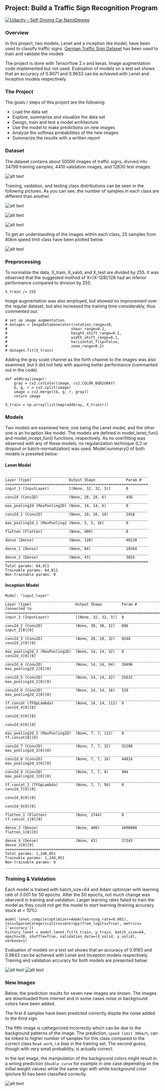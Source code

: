 ## Project: Build a Traffic Sign Recognition Program
[![Udacity - Self-Driving Car NanoDegree](https://s3.amazonaws.com/udacity-sdc/github/shield-carnd.svg)](http://www.udacity.com/drive)

[//]: # (Image References)

[image1]: ./output_images/images.jpg "Images"
[image2]: ./output_images/dist_train.jpg "Training data distrib"
[image3]: ./output_images/dist_valid.jpg "Validation data distrib"
[image4]: ./output_images/dist_test.jpg "Testing data distrib"
[image41]: ./output_images/sample_30.jpg "speed 80"
[image5]: ./output_images/lenet.jpg "lenet train"
[image6]: ./output_images/incept.jpg "incept train"
[image7]: ./output_images/new_images.jpg "new images"


### Overview

In this project, two models, Lenet and a inception like model, have been used to classify traffic signs. [German Traffic Sign Dataset](http://benchmark.ini.rub.de/?section=gtsrb&subsection=dataset) has been used to train and validate the models

The project is done with Tensorflow 2.x and keras. Image augmentation code implemented but not used.
Evaluation of models on a test set shows that an accuracy of 0.9071 and 0.9633 can be achieved with Lenet and Inception models respectively.


### The Project

The goals / steps of this project are the following:
* Load the data set
* Explore, summarize and visualize the data set
* Design, train and test a model architecture
* Use the model to make predictions on new images
* Analyze the softmax probabilities of the new images
* Summarize the results with a written report

### Dataset

The dataset contains about 50000 images of traffic signs, divived into 34799 training samples, 4410 validation images, and 12630 test images.

![alt text][image1]

Training, vaidation, and testing class distributions can be seen in the following pictures. As you can see, the number of samples in each class are different than another.

![alt text][image2]

![alt text][image3]

![alt text][image4]

To get an understanding of the images within each class, 25 samples from 80km speed limit class have been plotted below.

![alt text][image41]

### Preprocessing

To normalize the data, X_train, X_valid, and X_test are divided by 255. It was observed that the suggested method of X=(X-128)/128 had an inferior performance compared to division by 255.
```
X_train /= 255
```

Image augmentation was also employed, but showed no improvement over the regular dataset, but also increased the training time considerably, thus commented out.
```
# set up image augmentation
# datagen = ImageDataGenerator(rotation_range=10,
#                             shear_range=0.1,
#                             height_shift_range=0.1,
#                             width_shift_range=0.1,
#                             horizontal_flip=False,
#                             zoom_range=0.2)
# datagen.fit(X_train)
```
Adding the gray scale channel as the forth channel to the images was also examined, but it did not help with aquiring better performance (commanted out in the code).

```
def addGray(image):
    gray = cv2.cvtColor(image, cv2.COLOR_BGR2GRAY)
    b, g, r = cv2.split(image)
    image = cv2.merge([b, g, r, gray])
    return image

X_train = np.array(list(map(addGray, X_train)))
```


### Models

Two models are examined here, one being the Lenet model, and the other one is an Incaption like model. The models are defined in model_lenet_fun() and model_incept_fun() functions, respectively. As no overfitting was observed with any of these models, no regularization technique (L2 or dropout or batch-normalization) was used. Model.summary() of both models is preseted below:

#### Lenet Model
```
_________________________________________________________________
Layer (type)                 Output Shape              Param #
=================================================================
input_1 (InputLayer)         [(None, 32, 32, 3)]       0
_________________________________________________________________
conv2d (Conv2D)              (None, 28, 28, 6)         456
_________________________________________________________________
max_pooling2d (MaxPooling2D) (None, 14, 14, 6)         0
_________________________________________________________________
conv2d_1 (Conv2D)            (None, 10, 10, 16)        2416
_________________________________________________________________
max_pooling2d_1 (MaxPooling2 (None, 5, 5, 16)          0
_________________________________________________________________
flatten (Flatten)            (None, 400)               0
_________________________________________________________________
dense (Dense)                (None, 120)               48120
_________________________________________________________________
dense_1 (Dense)              (None, 84)                10164
_________________________________________________________________
dense_2 (Dense)              (None, 43)                3655
=================================================================
Total params: 64,811
Trainable params: 64,811
Non-trainable params: 0
```


#### Inception Model
```
Model: "input_layer"
__________________________________________________________________________________________________
Layer (type)                    Output Shape         Param #     Connected to
==================================================================================================
input_2 (InputLayer)            [(None, 32, 32, 3)]  0
__________________________________________________________________________________________________
conv2d_2 (Conv2D)               (None, 30, 30, 32)   896         input_2[0][0]
__________________________________________________________________________________________________
conv2d_3 (Conv2D)               (None, 28, 28, 32)   9248        conv2d_2[0][0]
__________________________________________________________________________________________________
max_pooling2d_2 (MaxPooling2D)  (None, 14, 14, 32)   0           conv2d_3[0][0]
__________________________________________________________________________________________________
conv2d_4 (Conv2D)               (None, 14, 14, 64)   18496       max_pooling2d_2[0][0]
__________________________________________________________________________________________________
conv2d_5 (Conv2D)               (None, 14, 14, 32)   25632       max_pooling2d_2[0][0]
__________________________________________________________________________________________________
conv2d_6 (Conv2D)               (None, 14, 14, 16)   528         max_pooling2d_2[0][0]
__________________________________________________________________________________________________
tf.concat (TFOpLambda)          (None, 14, 14, 112)  0           conv2d_4[0][0]
                                                                 conv2d_5[0][0]
                                                                 conv2d_6[0][0]
__________________________________________________________________________________________________
max_pooling2d_3 (MaxPooling2D)  (None, 7, 7, 112)    0           tf.concat[0][0]
__________________________________________________________________________________________________
conv2d_7 (Conv2D)               (None, 7, 7, 32)     32288       max_pooling2d_3[0][0]
__________________________________________________________________________________________________
conv2d_8 (Conv2D)               (None, 7, 7, 16)     44816       max_pooling2d_3[0][0]
__________________________________________________________________________________________________
conv2d_9 (Conv2D)               (None, 7, 7, 8)      904         max_pooling2d_3[0][0]
__________________________________________________________________________________________________
tf.concat_1 (TFOpLambda)        (None, 7, 7, 56)     0           conv2d_7[0][0]
                                                                 conv2d_8[0][0]
                                                                 conv2d_9[0][0]
__________________________________________________________________________________________________
flatten_1 (Flatten)             (None, 2744)         0           tf.concat_1[0][0]
__________________________________________________________________________________________________
dense_3 (Dense)                 (None, 400)          1098000     flatten_1[0][0]
__________________________________________________________________________________________________
dense_4 (Dense)                 (None, 43)           17243       dense_3[0][0]
==================================================================================================
Total params: 1,248,051
Trainable params: 1,248,051
Non-trainable params: 0
__________________________________________________________________________________________________

```

### Training & Validation

Each model is trained with batch_size=64 and Adam optimizer with learning rate of 0.001 for 50 epochs. After the 50 epochs, not much change was oberverd in training and validation. Larger learning rates failed to train the model as they could not get the model to start learning (training accuracy stuck at < 10%).

```
model_lenet.compile(optimizer=Adam(learning_rate=0.001), loss=SparseCategoricalCrossentropy(from_logits=True), metrics=['accuracy'])
history_lenet = model_lenet.fit(X_train, y_train, batch_size=64, epochs=30, shuffle=True, validation_data=(X_valid, y_valid), verbose=1)
```
Evaluation of models on a test set shows that an accuracy of 0.9183 and 0.9643 can be achieved with Lenet and Inception models respectively.
Training and validation accuracy for both models are presented below:

![alt text][image5]
![alt text][image6]


### New Images

Below, the prediction results for seven new images are shown. The images are downloaded from internet and in some cases noise or background colors have been added. 

The first 4 samples have been predicted correctly dispite the noise added to the third sign.

The fifth image is cathegorized incorrectly which can be due to the background patterns of the image. The prediction, `speed limit 30km/h`, can be linked to higher number of samples for this class compared to the correct class `Road work`, i.e bias in the training set. The second guess, though with very small probability, is actually correct.

In the last image, the manipulation of the background colors might result in a wrong prediction (`double curve` for example in one case depending on the initial weight values) while the same sign with white background color (picture 6) has been classified correctly.

![alt text][image7]




